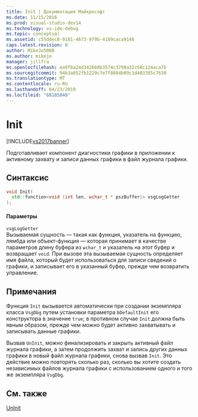 ```yaml
---
title: Init | Документация Майкрософт
ms.date: 11/15/2016
ms.prod: visual-studio-dev14
ms.technology: vs-ide-debug
ms.topic: conceptual
ms.assetid: c55ddec8-9101-4673-979b-4109caca9146
caps.latest.revision: 8
author: MikeJo5000
ms.author: mikejo
manager: jillfra
ms.openlocfilehash: ea9f8a24d342668b3574c3798a32c58c124aca7b
ms.sourcegitcommit: 94b3a052fb1229c7e7f8804b09c1d403385c7630
ms.translationtype: MT
ms.contentlocale: ru-RU
ms.lasthandoff: 04/23/2019
ms.locfileid: "68185848"
---
```

# <a name="init"></a>Init
[!INCLUDE[vs2017banner](../includes/vs2017banner.md)]

Подготавливает компонент диагностики графики в приложении к активному захвату и записи данных графики в файл журнала графики.  
  
## <a name="syntax"></a>Синтаксис  
  
```cpp  
void Init(  
  std::function<void (int len, wchar_t * pszBuffer)> vsgLogGetter  
);  
```  
  
#### <a name="parameters"></a>Параметры  
 `vsgLogGetter`  
 Вызываемая сущность — такая как функция, указатель на функцию, лямбда или объект-функция — которая принимает в качестве параметров длину буфера из `wchar_t` и указатель на этот буфер и возвращает `void`. При вызове эта вызываемая сущность определяет имя файла, который будет использоваться для записи сведений о графики, и записывает его в указанный буфер, прежде чем возвратить управление.  
  
## <a name="remarks"></a>Примечания  
 Функция `Init` вызывается автоматически при создании экземпляра класса `VsgDbg` путем установки параметра `bDefaultInit` его конструктора в значение `true`; в противном случае `Init` должна быть явным образом, прежде чем можно будет активно захватывать и записывать данные графики.  
  
 Вызвав `UnInit`, можно финализировать и закрыть активный файл журнала графики, а затем продолжить захват и запись других данных графики в новый файл журнала графики, снова вызвав `Init`. Это действие можно повторять сколько раз, сколько вы хотите создать независимых файлов журнала графики с использованием одного и того же экземпляра `VsgDbg`.  
  
## <a name="see-also"></a>См. также  
 [UnInit](../debugger/init.md)
